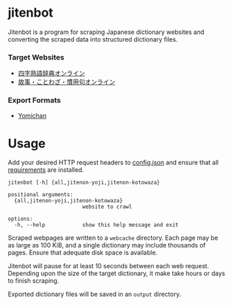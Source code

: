 # jitenbot
Jitenbot is a program for scraping Japanese dictionary websites and converting the scraped data into structured dictionary files.

### Target Websites

* [四字熟語辞典オンライン](https://yoji.jitenon.jp/)
* [故事・ことわざ・慣用句オンライン](https://kotowaza.jitenon.jp/)

### Export Formats

* [Yomichan](https://github.com/foosoft/yomichan)

# Usage
Add your desired HTTP request headers to [config.json](https://github.com/stephenmk/jitenbot/blob/main/config.json)
and ensure that all [requirements](https://github.com/stephenmk/jitenbot/blob/main/requirements.txt)
are installed.

```
jitenbot [-h] {all,jitenon-yoji,jitenon-kotowaza}

positional arguments:
  {all,jitenon-yoji,jitenon-kotowaza}
                        website to crawl

options:
  -h, --help            show this help message and exit
```

Scraped webpages are written to a `webcache` directory. Each page may be as large as 100 KiB,
and a single dictionary may include thousands of pages. Ensure that adequate disk space is available.

Jitenbot will pause for at least 10 seconds between each web request. Depending upon the size of
the target dictionary, it make take hours or days to finish scraping.

Exported dictionary files will be saved in an `output` directory.
